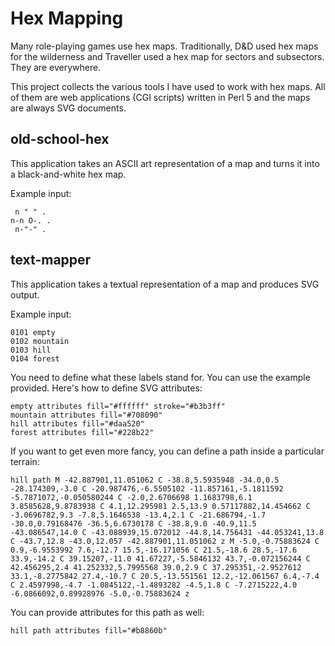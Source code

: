 Hex Mapping
===========

Many role-playing games use hex maps. Traditionally, D&D used hex maps
for the wilderness and Traveller used a hex map for sectors and
subsectors. They are everywhere.

This project collects the various tools I have used to work with hex
maps. All of them are web applications (CGI scripts) written in Perl 5
and the maps are always SVG documents.

old-school-hex
--------------

This application takes an ASCII art representation of a map and turns
it into a black-and-white hex map.

Example input:

     n " " .
    n-n O-. .
     n-"-" .

text-mapper
-----------

This application takes a textual representation of a map and produces
SVG output.

Example input:

    0101 empty
    0102 mountain
    0103 hill
    0104 forest

You need to define what these labels stand for. You can use the
example provided. Here's how to define SVG attributes:

    empty attributes fill="#ffffff" stroke="#b3b3ff"
    mountain attributes fill="#708090"
    hill attributes fill="#daa520"
    forest attributes fill="#228b22"

If you want to get even more fancy, you can define a path inside a
particular terrain:

    hill path M -42.887901,11.051062 C -38.8,5.5935948 -34.0,0.5 -28.174309,-3.0 C -20.987476,-6.5505102 -11.857161,-5.1811592 -5.7871072,-0.050580244 C -2.0,2.6706698 1.1683798,6.1 3.8585628,9.8783938 C 4.1,12.295981 2.5,13.9 0.57117882,14.454662 C -3.0696782,9.3 -7.8,5.1646538 -13.4,2.1 C -21.686794,-1.7 -30.0,0.79168476 -36.5,6.6730178 C -38.8,9.0 -40.9,11.5 -43.086547,14.0 C -43.088939,15.072012 -44.8,14.756431 -44.053241,13.8 C -43.7,12.8 -43.0,12.057 -42.887901,11.051062 z M -5.0,-0.75883624 C 0.9,-6.9553992 7.6,-12.7 15.5,-16.171056 C 21.5,-18.6 28.5,-17.6 33.9,-14.2 C 39.15207,-11.0 41.67227,-5.5846132 43.7,-0.072156244 C 42.456295,2.4 41.252332,5.7995568 39.0,2.9 C 37.295351,-2.9527612 33.1,-8.2775842 27.4,-10.7 C 20.5,-13.551561 12.2,-12.061567 6.4,-7.4 C 2.4597998,-4.7 -1.0845122,-1.4893282 -4.5,1.8 C -7.2715222,4.0 -6.0866092,0.89928976 -5.0,-0.75883624 z

You can provide attributes for this path as well:

    hill path attributes fill="#b8860b"
